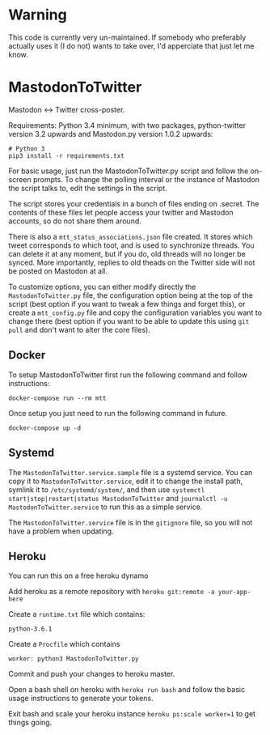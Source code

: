 # Warning
This code is currently very un-maintained. If somebody who preferably actually 
uses it (I do not) wants to take over, I'd apperciate that  just let me know.

# MastodonToTwitter
Mastodon <-> Twitter cross-poster.

Requirements: Python 3.4 minimum, with two packages, python-twitter
version 3.2 upwards and Mastodon.py version 1.0.2 upwards:

    # Python 3
    pip3 install -r requirements.txt

For basic usage, just run the MastodonToTwitter.py script and
follow the on-screen prompts. To change the polling interval
or the instance of Mastodon the script talks to, edit the
settings in the script.

The script stores your credentials in a bunch of files ending
on .secret. The contents of these files let people access your
twitter and Mastodon accounts, so do not share them around.

There is also a `mtt_status_associations.json` file created. It
stores which tweet corresponds to which toot, and is used to
synchronize threads. You can delete it at any moment, but
if you do, old threads will no longer be synced. More importantly,
replies to old theads on the Twitter side will not be posted on
Mastodon at all.

To customize options, you can either modify directly the
`MastodonToTwitter.py` file, the configuration option being
at the top of the script (best option if you want to tweak
a few things and forget this), or create a `mtt_config.py`
file and copy the configuration variables you want to change
there (best option if you want to be able to update this using
`git pull` and don't want to alter the core files).


## Docker

To setup MastodonToTwitter first run the following command and follow instructions:
```
docker-compose run --rm mtt
```
Once setup you just need to run the following command in future.
```
docker-compose up -d
```


## Systemd

The `MastodonToTwitter.service.sample` file is a systemd service.
You can copy it to `MastodonToTwitter.service`, edit it to change the
install path, symlink it to `/etc/systemd/system/`, and then use
`systemctl start|stop|restart|status MastodonToTwitter` and
`journalctl -u MastodonToTwitter.service` to run this as a simple service.

The `MastodonToTwitter.service` file is in the `gitignore` file, so you will not have a problem when updating.


## Heroku

You can run this on a free heroku dynamo

Add heroku as a remote repository with `heroku git:remote -a your-app-here`

Create a `runtime.txt` file which contains:
```
python-3.6.1
```
Create a `Procfile` which contains
```
worker: python3 MastodonToTwitter.py
```
Commit and push your changes to heroku master.

Open a bash shell on heroku with `heroku run bash` and follow the basic usage
instructions to generate your tokens.

Exit bash and scale your heroku instance `heroku ps:scale worker=1` to get things going.
